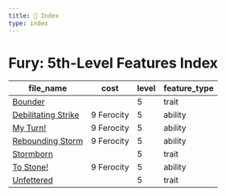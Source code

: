```yaml
---
title: 📑 Index
type: index
---
```


# Fury: 5th-Level Features Index

| file_name                                       | cost       | level | feature_type |
| ----------------------------------------------- | ---------- | ----- | ------------ |
| [Bounder](../Bounder)                           |            | 5     | trait        |
| [Debilitating Strike](../Debilitating%20Strike) | 9 Ferocity | 5     | ability      |
| [My Turn!](../My%20Turn%21)                     | 9 Ferocity | 5     | ability      |
| [Rebounding Storm](../Rebounding%20Storm)       | 9 Ferocity | 5     | ability      |
| [Stormborn](../Stormborn)                       |            | 5     | trait        |
| [To Stone!](../To%20Stone%21)                   | 9 Ferocity | 5     | ability      |
| [Unfettered](../Unfettered)                     |            | 5     | trait        |

